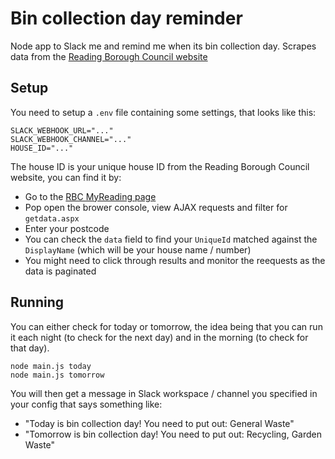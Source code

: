 
# Bin collection day reminder

Node app to Slack me and remind me when its bin collection day. Scrapes data from the [Reading Borough Council website](http://my.reading.gov.uk)

## Setup

You need to setup a `.env` file containing some settings, that looks like this:

```
SLACK_WEBHOOK_URL="..."
SLACK_WEBHOOK_CHANNEL="..."
HOUSE_ID="..."
```

The house ID is your unique house ID from the Reading Borough Council website, you can find it by:

- Go to the [RBC MyReading page](http://my.reading.gov.uk/MyReading.aspx)
- Pop open the brower console, view AJAX requests and filter for `getdata.aspx`
- Enter your postcode
- You can check the `data` field to find your `UniqueId` matched against the `DisplayName` (which will be your house name / number)
- You might need to click through results and monitor the reequests as the data is paginated

## Running

You can either check for today or tomorrow, the idea being that you can run it each night (to check for the next day) and in the morning (to check for that day).

```
node main.js today
node main.js tomorrow
```

You will then get a message in Slack workspace / channel you specified in your config that says something like:

- "Today is bin collection day! You need to put out: General Waste"
- "Tomorrow is bin collection day! You need to put out: Recycling, Garden Waste"